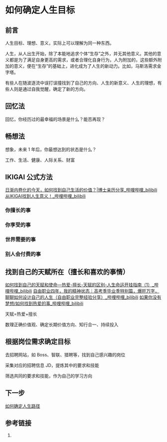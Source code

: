 # 如何确定人生目标

## 前言

人生目标、理想、意义，实际上可以理解为同一种东西。

人生，从人出生开始，除了本能地追求个体“生存”之外，并无其他意义。其他的意义都是为了满足自身更高的需求，或者合理化自身行为，人为附加的，这些额外附加的意义，便在“生存”的基础上，进化成为了人生的新动力。比如，马斯洛需求金字塔。

有些人在随波逐流中误打误撞找到了自己的方向、人生的新意义、人生的理想，有些人则是通过自我觉醒，确定了新的方向。


## 回忆法

回忆，你经历过的最幸福的场景是什么？能否再现？

## 畅想法

想象，未来 1 年后，你最想达到的状态是什么？

工作、生活、健康、人际关系、财富

## IKIGAI 公式方法

[日渐内卷化的今天，如何找到自己生活的价值？|博士亲历分享\_哔哩哔哩\_bilibili](https://www.bilibili.com/video/BV1CK4y1D7fA/)
[从IKIGAI找到人生意义！\_哔哩哔哩\_bilibili](https://www.bilibili.com/video/BV1ge411z7hj/)

### 你擅长的事

### 你享受的事

### 世界需要的事

### 别人会付费的事


## 找到自己的天赋所在（擅长和喜欢的事情）

[如何找到自己的天赋和使命—热爱-擅长-天赋的区别-人生命运开挂指南（1）\_哔哩哔哩\_bilibili](https://b23.tv/rQfecvl)
[自由职业四年，我的精神状态｜高考季毕业季特别篇，爆肝万字，聊聊如何设计自己的人生（自由职业完整经验分享）\_哔哩哔哩\_bilibili](https://www.bilibili.com/video/BV1mn4y1X7xk/)
[如果你没有梦想/如何找到热爱的事\_哔哩哔哩\_bilibili](https://www.bilibili.com/video/BV1WS4y137oW)

天赋=热爱+擅长

数理正确价值观、确定长期价值方向、知行合一、持续投入


## 根据岗位需求确定目标


去招聘网站，如 Boss、智联、猎聘等，找到自己感兴趣的岗位

采集对应的招聘信息 JD，提炼其中的要求和技能

筛选共同的要求和技能，作为自己的学习方向

## 下一步

[如何确定人生路径](life/methodology/如何确定人生路径.md)

## 参考链接
1. 